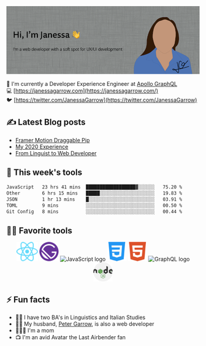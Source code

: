 ![Hi, I'm Janessa! I'm a web developer with a soft spot for UX/UI development](./images/github-readme-banner.png)

🚀 I'm currently a Developer Experience Engineer at [Apollo GraphQL](https://www.apollographql.com/)<br/>
💻 [https://janessagarrow.com](https://janessagarrow.com/)<br/>
🐦 [https://twitter.com/JanessaGarrow](https://twitter.com/JanessaGarrow)

## ✍️ Latest Blog posts 
<!-- BLOG-POST-LIST:START -->
- [Framer Motion Draggable Pip](https://janessagarrow.com/blog/framer-motion-pip/)
- [My 2020 Experience](https://janessagarrow.com/blog/2020-review/)
- [From Linguist to Web Developer](https://janessagarrow.com/blog/from-linguist-to-web-developer/)
<!-- BLOG-POST-LIST:END -->

## 🔨 This week's tools
<!--START_SECTION:waka-->
```text
JavaScript   23 hrs 41 mins  ██████████████████▓░░░░░░   75.20 % 
Other        6 hrs 15 mins   █████░░░░░░░░░░░░░░░░░░░░   19.83 % 
JSON         1 hr 13 mins    █░░░░░░░░░░░░░░░░░░░░░░░░   03.91 % 
TOML         9 mins          ░░░░░░░░░░░░░░░░░░░░░░░░░   00.50 % 
Git Config   8 mins          ░░░░░░░░░░░░░░░░░░░░░░░░░   00.44 % 
```
<!--END_SECTION:waka-->

## 👩‍💻 Favorite tools

<div align="center">
<img height="50px" src="./images/react-atom.svg" alt="ReactJS logo"/> <img height="50px" src="./images/Gatsby_Monogram.svg" alt="GatsbyJS logo"/> <img height="50px" src="https://upload.wikimedia.org/wikipedia/commons/thumb/6/6a/JavaScript-logo.png/480px-JavaScript-logo.png" alt="JavaScript logo"/> <img height="50px" src="/images/css-3.svg" alt="CSS3 logo"/>
<img height="50px" src="./images/html5.svg" alt="HTML5 logo"/> <img height="50px" src="https://graphql.org/img/logo.svg" alt="GraphQL logo"/> <img height="50px" src="./images/nodejs.svg" alt="NodeJS logo"/>
</div>

## ⚡ Fun facts
- 👩‍🎓 I have two BA's in Linguistics and Italian Studies
- 👨‍💻 My husband, [Peter Garrow](https://petergarrow.com/), is also a web developer
- 👨‍👩‍👧 I'm a mom 
- 📺 I'm an avid Avatar the Last Airbender fan